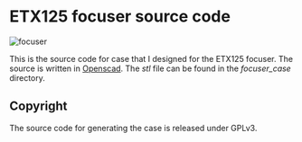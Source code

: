 # ETX125 focuser source code

![focuser](https://github.com/cytan299/etx125_electric_focuser/blob/master/pics/focuser_v4.png)

This is the source code for case that I designed for the ETX125
focuser. The source is written in
[Openscad](http://www.openscad.org). The _stl_ file can be found in
the _focuser_case_ directory.


## Copyright

The source code for generating the case is released under GPLv3.


